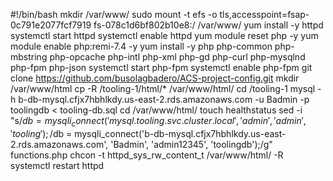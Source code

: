 #!/bin/bash
mkdir /var/www/
sudo mount -t efs -o tls,accesspoint=fsap-0c791e2077fcf7919 fs-078c1d6bf802b10e8:/ /var/www/
yum install -y httpd 
systemctl start httpd
systemctl enable httpd
yum module reset php -y
yum module enable php:remi-7.4 -y
yum install -y php php-common php-mbstring php-opcache php-intl php-xml php-gd php-curl php-mysqlnd php-fpm php-json
systemctl start php-fpm
systemctl enable php-fpm
git clone https://github.com/busolagbadero/ACS-project-config.git
mkdir /var/www/html
cp -R /tooling-1/html/*  /var/www/html/
cd /tooling-1
mysql -h b-db-mysql.cfjx7hbhlkdy.us-east-2.rds.amazonaws.com -u Badmin -p toolingdb < tooling-db.sql
cd /var/www/html/
touch healthstatus
sed -i "s/$db = mysqli_connect('mysql.tooling.svc.cluster.local', 'admin', 'admin', 'tooling');/$db = mysqli_connect('b-db-mysql.cfjx7hbhlkdy.us-east-2.rds.amazonaws.com', 'Badmin', 'admin12345', 'toolingdb');/g" functions.php
chcon -t httpd_sys_rw_content_t /var/www/html/ -R
systemctl restart httpd







